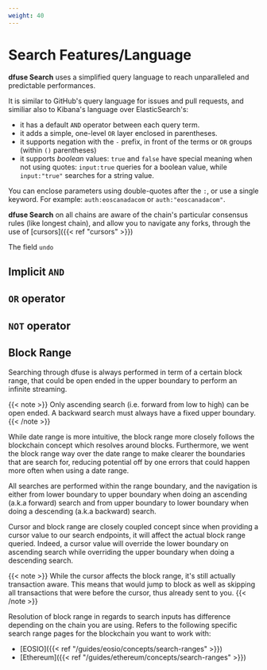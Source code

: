 ```yaml
---
weight: 40
---
```


# Search Features/Language

**dfuse Search** uses a simplified query language to reach unparalleled and predictable performances.

It is similar to GitHub's query language for issues and pull requests, and similiar also to Kibana's language over ElasticSearch's:

* it has a default `AND` operator between each query term.
* it adds a simple, one-level `OR` layer enclosed in parentheses.
* it supports negation with the `-` prefix, in front of the terms or `OR` groups (within `()` parentheses)
* it supports _boolean_ values: `true` and `false` have special meaning when not using quotes: `input:true` queries for a boolean value, while `input:"true"` searches for a string value.

You can enclose parameters using double-quotes after the `:`, or use a
single keyword. For example: `auth:eoscanadacom` or `auth:"eoscanadacom"`.

**dfuse Search** on all chains are aware of the chain's particular
consensus rules (like longest chain), and allow you to navigate any
forks, through the use of [cursors]({{< ref "cursors" >}})



The field `undo`

## Implicit `AND`

## `OR` operator

## `NOT` operator

## Block Range

Searching through dfuse is always performed in term of a certain block range, that could be open
ended in the upper boundary to perform an infinite streaming.

{{< note >}}
Only ascending search (i.e. forward from low to high) can be open ended. A backward search must
always have a fixed upper boundary.
{{< /note >}}

While date range is more intuitive, the block range more closely follows the blockchain concept
which resolves around blocks. Furthermore, we went the block range way over the date range to
make clearer the boundaries that are search for, reducing potential off by one errors that could
happen more often when using a date range.

All searches are performed within the range boundary, and the navigation is either from lower boundary
to upper boundary when doing an ascending (a.k.a forward) search and from upper boundary to lower
boundary when doing a descending (a.k.a backward) search.

Cursor and block range are closely coupled concept since when providing a cursor value to our search
endpoints, it will affect the actual block range queried. Indeed, a cursor value will override the
lower boundary on ascending search while overriding the upper boundary when doing a descending search.

{{< note >}}
While the cursor affects the block range, it's still actually transaction aware. This means that
would jump to block as well as skipping all transactions that were before the cursor, thus already sent
to you.
{{< /note >}}

Resolution of block range in regards to search inputs has difference depending on the chain you are
using. Refers to the following specific search range pages for the blockchain you want to work with:

- [EOSIO]({{< ref "/guides/eosio/concepts/search-ranges" >}})
- [Ethereum]({{< ref "/guides/ethereum/concepts/search-ranges" >}})
